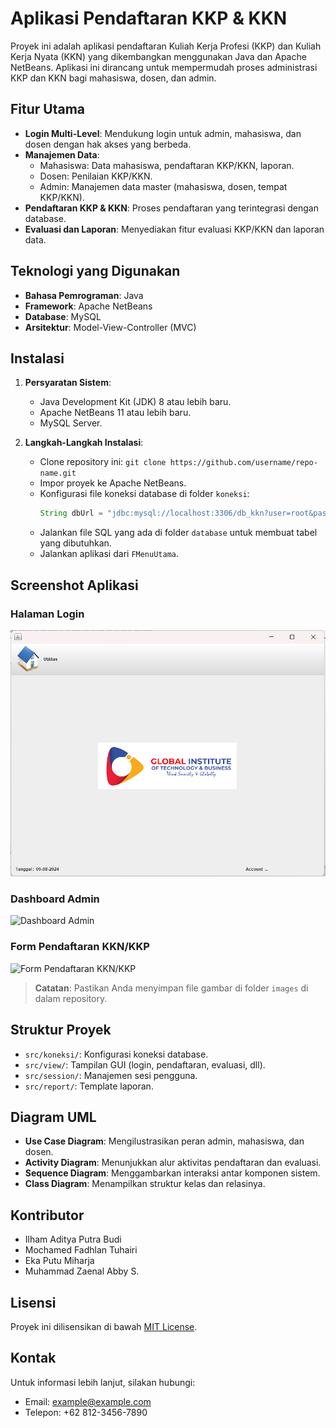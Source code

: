 # Aplikasi Pendaftaran KKP & KKN

Proyek ini adalah aplikasi pendaftaran Kuliah Kerja Profesi (KKP) dan Kuliah Kerja Nyata (KKN) yang dikembangkan menggunakan Java dan Apache NetBeans. Aplikasi ini dirancang untuk mempermudah proses administrasi KKP dan KKN bagi mahasiswa, dosen, dan admin.

## Fitur Utama
- **Login Multi-Level**: Mendukung login untuk admin, mahasiswa, dan dosen dengan hak akses yang berbeda.
- **Manajemen Data**: 
  - Mahasiswa: Data mahasiswa, pendaftaran KKP/KKN, laporan.
  - Dosen: Penilaian KKP/KKN.
  - Admin: Manajemen data master (mahasiswa, dosen, tempat KKP/KKN).
- **Pendaftaran KKP & KKN**: Proses pendaftaran yang terintegrasi dengan database.
- **Evaluasi dan Laporan**: Menyediakan fitur evaluasi KKP/KKN dan laporan data.

## Teknologi yang Digunakan
- **Bahasa Pemrograman**: Java
- **Framework**: Apache NetBeans
- **Database**: MySQL
- **Arsitektur**: Model-View-Controller (MVC)

## Instalasi
1. **Persyaratan Sistem**:
   - Java Development Kit (JDK) 8 atau lebih baru.
   - Apache NetBeans 11 atau lebih baru.
   - MySQL Server.
   
2. **Langkah-Langkah Instalasi**:
   - Clone repository ini: `git clone https://github.com/username/repo-name.git`
   - Impor proyek ke Apache NetBeans.
   - Konfigurasi file koneksi database di folder `koneksi`:
     ```java
     String dbUrl = "jdbc:mysql://localhost:3306/db_kkn?user=root&password=your_password";
     ```
   - Jalankan file SQL yang ada di folder `database` untuk membuat tabel yang dibutuhkan.
   - Jalankan aplikasi dari `FMenuUtama`.

## Screenshot Aplikasi
### Halaman Login
![Halaman Login](https://github.com/skrulleps/kkn-kkpDesktop/blob/main/Menu%20Utama%20Sebelum%20Login.png)

### Dashboard Admin
![Dashboard Admin](images/admin_dashboard.png)

### Form Pendaftaran KKN/KKP
![Form Pendaftaran KKN/KKP](images/registration_form.png)

> **Catatan**: Pastikan Anda menyimpan file gambar di folder `images` di dalam repository.

## Struktur Proyek
- `src/koneksi/`: Konfigurasi koneksi database.
- `src/view/`: Tampilan GUI (login, pendaftaran, evaluasi, dll).
- `src/session/`: Manajemen sesi pengguna.
- `src/report/`: Template laporan.

## Diagram UML
- **Use Case Diagram**: Mengilustrasikan peran admin, mahasiswa, dan dosen.
- **Activity Diagram**: Menunjukkan alur aktivitas pendaftaran dan evaluasi.
- **Sequence Diagram**: Menggambarkan interaksi antar komponen sistem.
- **Class Diagram**: Menampilkan struktur kelas dan relasinya.

## Kontributor
- Ilham Aditya Putra Budi  
- Mochamed Fadhlan Tuhairi  
- Eka Putu Miharja  
- Muhammad Zaenal Abby S.

## Lisensi
Proyek ini dilisensikan di bawah [MIT License](LICENSE).

## Kontak
Untuk informasi lebih lanjut, silakan hubungi:
- Email: example@example.com
- Telepon: +62 812-3456-7890
